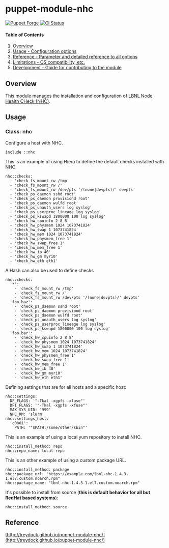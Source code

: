 # puppet-module-nhc

[![Puppet Forge](http://img.shields.io/puppetforge/v/treydock/nhc.svg)](https://forge.puppetlabs.com/treydock/nhc)
[![CI Status](https://github.com/treydock/puppet-module-nhc/workflows/CI/badge.svg?branch=master)](https://github.com/treydock/puppet-module-nhc/actions?query=workflow%3ACI)

#### Table of Contents

1. [Overview](#overview)
2. [Usage - Configuration options](#usage)
3. [Reference - Parameter and detailed reference to all options](#reference)
4. [Limitations - OS compatibility, etc.](#limitations)
5. [Development - Guide for contributing to the module](#development)

## Overview

This module manages the installation and configuration of [LBNL Node Health CHeck (NHC)](https://github.com/mej/nhc).

## Usage

### Class: nhc

Configure a host with NHC.

    include ::nhc

This is an example of using Hiera to define the default checks installed with NHC.

    nhc::checks:
      - 'check_fs_mount_rw /tmp'
      - 'check_fs_mount_rw /'
      - 'check_fs_mount_rw /dev/pts '/(none|devpts)/' devpts'
      - 'check_ps_daemon sshd root'
      - 'check_ps_daemon provisiond root'
      - 'check_ps_daemon wulfd root'
      - 'check_ps_unauth_users log syslog'
      - 'check_ps_userproc_lineage log syslog'
      - 'check_ps_kswapd 1800000 100 log syslog'
      - 'check_hw_cpuinfo 2 8 8'
      - 'check_hw_physmem 1024 1073741824'
      - 'check_hw_swap 1 1073741824'
      - 'check_hw_mem 1024 1073741824'
      - 'check_hw_physmem_free 1'
      - 'check_hw_swap_free 1'
      - 'check_hw_mem_free 1'
      - 'check_hw_ib 40'
      - 'check_hw_gm myri0'
      - 'check_hw_eth eth1'

A Hash can also be used to define checks

    nhc::checks:
      '*':
        - 'check_fs_mount_rw /tmp'
        - 'check_fs_mount_rw /'
        - 'check_fs_mount_rw /dev/pts '/(none|devpts)/' devpts'
      'foo.baz':
        - 'check_ps_daemon sshd root'
        - 'check_ps_daemon provisiond root'
        - 'check_ps_daemon wulfd root'
        - 'check_ps_unauth_users log syslog'
        - 'check_ps_userproc_lineage log syslog'
        - 'check_ps_kswapd 1800000 100 log syslog'
      'foo.bar':
        - 'check_hw_cpuinfo 2 8 8'
        - 'check_hw_physmem 1024 1073741824'
        - 'check_hw_swap 1 1073741824'
        - 'check_hw_mem 1024 1073741824'
        - 'check_hw_physmem_free 1'
        - 'check_hw_swap_free 1'
        - 'check_hw_mem_free 1'
        - 'check_hw_ib 40'
        - 'check_hw_gm myri0'
        - 'check_hw_eth eth1'

Defining settings that are for all hosts and a specific host:

    nhc::settings:
      DF_FLAGS: '"-Tkal -xgpfs -xfuse"'
      DFI_FLAGS: '"-Tkal -xgpfs -xfuse"'
      MAX_SYS_UID: '999'
      NHC_RM: 'slurm'
    nhc::settings_host:
      'c0001':
        PATH: '"$PATH:/some/other/sbin"'

This is an example of using a local yum repository to install NHC.

    nhc::install_method: repo
    nhc::repo_name: local-repo

This is an other example of using a custom package URL.

    nhc::install_method: package
    nhc::package_url: "https://example.com/lbnl-nhc-1.4.3-1.el7.custom.noarch.rpm"
    nhc::package_name: "lbnl-nhc-1.4.3-1.el7.custom.noarch.rpm"

It's possible to install from source (**this is default behavior for all but RedHat based systems**):

    nhc::install_method: source

## Reference

[http://treydock.github.io/puppet-module-nhc/](http://treydock.github.io/puppet-module-nhc/)

